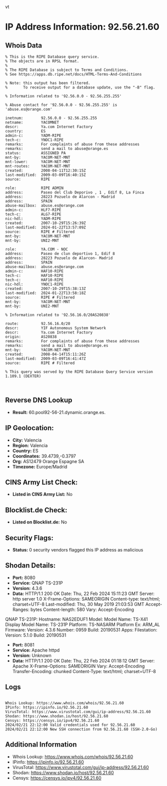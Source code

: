 vt
# IP Address Information: 92.56.21.60

## Whois Data
```
% This is the RIPE Database query service.
% The objects are in RPSL format.
%
% The RIPE Database is subject to Terms and Conditions.
% See https://apps.db.ripe.net/docs/HTML-Terms-And-Conditions

% Note: this output has been filtered.
%       To receive output for a database update, use the "-B" flag.

% Information related to '92.56.0.0 - 92.56.255.255'

% Abuse contact for '92.56.0.0 - 92.56.255.255' is 'abuse.es@orange.com'

inetnum:        92.56.0.0 - 92.56.255.255
netname:        YACOMNET
descr:          Ya.com Internet Factory
country:        ES
admin-c:        YADM-RIPE
tech-c:         YNOC1-RIPE
remarks:        For complaints of abuse from these addresses
remarks:        send a mail to abuse@orange.es
status:         ASSIGNED PA
mnt-by:         YACOM-NET-MNT
mnt-lower:      YACOM-NET-MNT
mnt-routes:     YACOM-NET-MNT
created:        2008-04-11T12:30:15Z
last-modified:  2009-03-09T16:40:15Z
source:         RIPE

role:           RIPE ADMIN
address:        Paseo del Club Deporivo , 1 , Edif 8, La Finca
address:        28223 Pozuelo de Alarcon - Madrid
address:        SPAIN
abuse-mailbox:  abuse.es@orange.com
admin-c:        HLF7-RIPE
tech-c:         ALG7-RIPE
nic-hdl:        YADM-RIPE
created:        2007-10-29T15:26:39Z
last-modified:  2024-01-22T13:57:09Z
source:         RIPE # Filtered
mnt-by:         YACOM-NET-MNT
mnt-by:         UNI2-MNT

role:           YA.COM - NOC
address:        Paseo de clun deportivo 1, Edif 8
address:        28223 Pozuelo de Alarcon- Madrid
address:        SPAIN
abuse-mailbox:  abuse.es@orange.com
admin-c:        HAF10-RIPE
tech-c:         HAF10-RIPE
tech-c:         HAF10-RIPE
nic-hdl:        YNOC1-RIPE
created:        2007-10-29T15:38:13Z
last-modified:  2024-01-22T13:58:18Z
source:         RIPE # Filtered
mnt-by:         YACOM-NET-MNT
mnt-by:         UNI2-MNT

% Information related to '92.56.16.0/20AS20838'

route:          92.56.16.0/20
descr:          YIF Autonomous System Network
descr:          Ya.com Internet Factory
origin:         AS20838
remarks:        For complaints of abuse from these addresses
remarks:        send a mail to abuse@orange.es
mnt-by:         YACOM-NET-MNT
created:        2008-04-14T15:11:26Z
last-modified:  2009-03-09T16:41:47Z
source:         RIPE # Filtered

% This query was served by the RIPE Database Query Service version 1.109.1 (DEXTER)



```
## Reverse DNS Lookup
- **Result:** 60.pool92-56-21.dynamic.orange.es.

## IP Geolocation:
- **City:** Valencia
- **Region:** Valencia
- **Country:** ES
- **Coordinates:** 39.4739,-0.3797
- **Org:** AS12479 Orange Espagne SA
- **Timezone:** Europe/Madrid

## CINS Army List Check:
- **Listed in CINS Army List:** 
No

## Blocklist.de Check:
- **Listed on Blocklist.de:** 
No

## Security Flags:
- **Status:** 0 security vendors flagged this IP address as malicious

## Shodan Details:
- **Port:** 8080
- **Service:** QNAP TS-231P
- **Version:** 4.3.6
- **Data:** HTTP/1.1 200 OK
Date: Thu, 22 Feb 2024 15:11:23 GMT
Server: http server 1.0
X-Frame-Options: SAMEORIGIN
Content-type: text/html; charset=UTF-8
Last-modified: Thu, 30 May 2019 21:03:53 GMT
Accept-Ranges: bytes
Content-length: 580
Vary: Accept-Encoding


QNAP TS-231P:
  Hostname: NAS2EDUF1
  Model:
    Model Name: TS-X41
    Display Model Name: TS-231P
    Platform: TS-NASARM
    Platform Ex: ARM_AL
  Firmware:
    Version: 4.3.6
    Number: 0959
    Build: 20190531
  Apps:
    Filestation:
      Version: 5.1.0
      Build: 20190531


- **Port:** 8081
- **Service:** Apache httpd
- **Version:** Unknown
- **Data:** HTTP/1.1 200 OK
Date: Thu, 22 Feb 2024 01:18:12 GMT
Server: Apache
X-Frame-Options: SAMEORIGIN
Vary: Accept-Encoding
Transfer-Encoding: chunked
Content-Type: text/html; charset=UTF-8



## Logs
```

Whois Lookup: https://www.whois.com/whois/92.56.21.60
IPinfo: https://ipinfo.io/92.56.21.60
VirusTotal: https://www.virustotal.com/gui/ip-address/92.56.21.60
Shodan: https://www.shodan.io/host/92.56.21.60
Censys: https://censys.io/ipv4/92.56.21.60
2024/02/21 22:12:00 Valid credentials used for 92.56.21.60
2024/02/21 22:12:00 New SSH connection from 92.56.21.60 (SSH-2.0-Go)

```
## Additional Information
- Whois Lookup: https://www.whois.com/whois/92.56.21.60
- IPinfo: https://ipinfo.io/92.56.21.60
- VirusTotal: https://www.virustotal.com/gui/ip-address/92.56.21.60
- Shodan: https://www.shodan.io/host/92.56.21.60
- Censys: https://censys.io/ipv4/92.56.21.60

